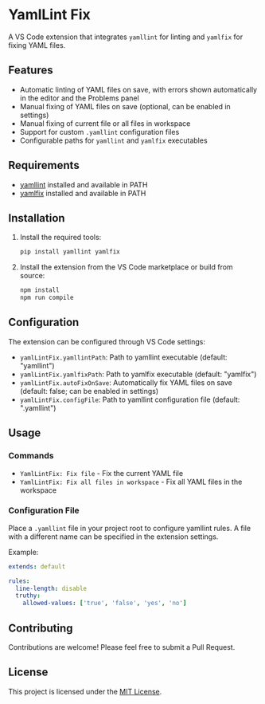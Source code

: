 # YamlLint Fix

A VS Code extension that integrates `yamllint` for linting and `yamlfix` for fixing YAML files.

## Features

- Automatic linting of YAML files on save, with errors shown automatically in the editor and the Problems panel
- Manual fixing of YAML files on save (optional, can be enabled in settings)
- Manual fixing of current file or all files in workspace
- Support for custom `.yamllint` configuration files
- Configurable paths for `yamllint` and `yamlfix` executables

## Requirements

- [yamllint](https://yamllint.readthedocs.io/en/stable/) installed and available in PATH
- [yamlfix](https://github.com/lyz-code/yamlfix) installed and available in PATH

## Installation

1. Install the required tools:
   ```bash
   pip install yamllint yamlfix
   ```

2. Install the extension from the VS Code marketplace or build from source:
   ```bash
   npm install
   npm run compile
   ```

## Configuration

The extension can be configured through VS Code settings:

- `yamlLintFix.yamllintPath`: Path to yamllint executable (default: "yamllint")
- `yamlLintFix.yamlfixPath`: Path to yamlfix executable (default: "yamlfix")
- `yamlLintFix.autoFixOnSave`: Automatically fix YAML files on save (default: false; can be enabled in settings)
- `yamlLintFix.configFile`: Path to yamllint configuration file (default: ".yamllint")

## Usage

### Commands

- `YamlLintFix: Fix file` - Fix the current YAML file
- `YamlLintFix: Fix all files in workspace` - Fix all YAML files in the workspace

### Configuration File

Place a `.yamllint` file in your project root to configure yamllint rules. 
A file with a different name can be specified in the extension settings.

Example:

```yaml
extends: default

rules:
  line-length: disable
  truthy:
    allowed-values: ['true', 'false', 'yes', 'no']
```

## Contributing

Contributions are welcome! Please feel free to submit a Pull Request.

## License

This project is licensed under the [MIT License](LICENSE).